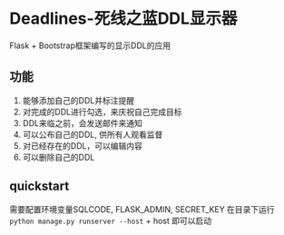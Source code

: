 # Deadlines-死线之蓝DDL显示器
Flask + Bootstrap框架编写的显示DDL的应用
## 功能
1. 能够添加自己的DDL并标注提醒
2. 对完成的DDL进行勾选，来庆祝自己完成目标
3. DDL来临之前，会发送邮件来通知
4. 可以公布自己的DDL, 供所有人观看监督
5. 对已经存在的DDL，可以编辑内容
6. 可以删除自己的DDL

## quickstart
需要配置环境变量SQLCODE, FLASK_ADMIN, SECRET_KEY
在目录下运行`python manage.py runserver --host` + host
即可以启动
